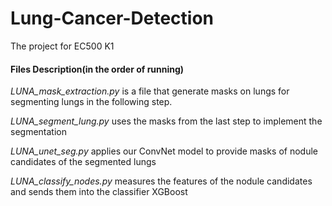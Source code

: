 # Lung-Cancer-Detection
The project for EC500 K1

#### Files Description(in the order of running)
*LUNA_mask_extraction.py* is a file that generate masks on lungs for segmenting lungs in the following step.

*LUNA_segment_lung.py* uses the masks from the last step to implement the segmentation

*LUNA_unet_seg.py* applies our ConvNet model to provide masks of nodule candidates of the segmented lungs

*LUNA_classify_nodes.py* measures the features of the nodule candidates and sends them into the classifier XGBoost


